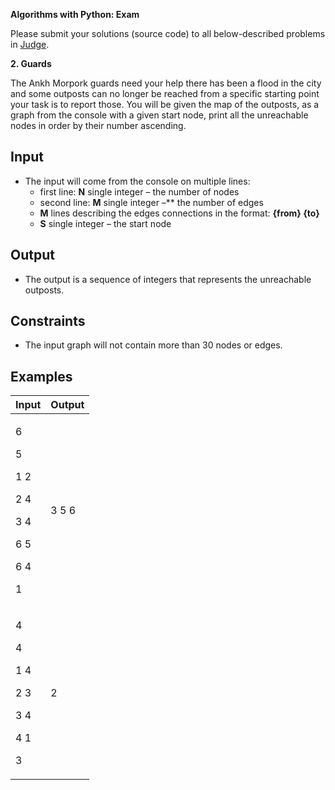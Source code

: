 ﻿**Algorithms with Python: Exam**

Please submit your solutions (source code) to all below-described problems
in [Judge](https://judge.softuni.org/Contests/3592).

**2. Guards**

The Ankh Morpork guards need your help there has been a flood in the city and some outposts can no longer be reached
from a specific starting point your task is to report those.
You will be given the map of the outposts, as a graph from the console with a given start node, print all the
unreachable nodes in order by their number ascending.

## **Input**

- The input will come from the console on multiple lines:
    - first line: **N** single integer – the number of nodes
    - second line: **M** single integer –** the number of edges
    - **M** lines describing the edges connections in the format: **{from} {to}**
    - **S** single integer – the start node

## **Output**

- The output is a sequence of integers that represents the unreachable outposts.

## **Constraints**

- The input graph will not contain more than 30 nodes or edges.

## **Examples**

| **Input**                                                                  | **Output** |
|:---------------------------------------------------------------------------|:-----------|
| <p>6</p><p>5</p><p>1 2</p><p>2 4</p><p>3 4</p><p>6 5</p><p>6 4</p><p>1</p> | 3 5 6      |
| <p>4</p><p>4</p><p>1 4</p><p>2 3</p><p>3 4</p><p>4 1</p><p>3</p>           | 2          |




